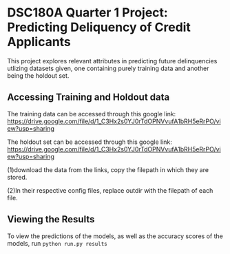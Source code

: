 # DSC180A Quarter 1 Project: Predicting Deliquency of Credit Applicants
This project explores relevant attributes in predicting future delinquencies utlizing datasets given, one containing purely training data and another being the holdout set. 

## Accessing Training and Holdout data

The training data can be accessed through this google link: https://drive.google.com/file/d/1_C3Hx2s0YJ0rTdOPNVvufA1bRH5eRrPO/view?usp=sharing

The holdout set can be accessed through this google link: https://drive.google.com/file/d/1_C3Hx2s0YJ0rTdOPNVvufA1bRH5eRrPO/view?usp=sharing

(1)download the data from the links, copy the filepath in which they are stored.

(2)In their respective config files, replace outdir with the filepath of each file.

## Viewing the Results
To view the predictions of the models, as well as the accuracy scores of the models, run  ``` python run.py results ```
